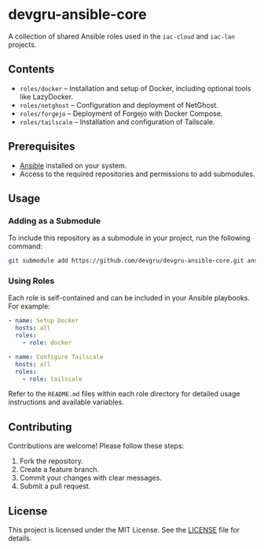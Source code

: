 # devgru-ansible-core

A collection of shared Ansible roles used in the `iac-cloud` and `iac-lan` projects.

## Contents

- `roles/docker` – Installation and setup of Docker, including optional tools like LazyDocker.
- `roles/netghost` – Configuration and deployment of NetGhost.
- `roles/forgejo` – Deployment of Forgejo with Docker Compose.
- `roles/tailscale` – Installation and configuration of Tailscale.

## Prerequisites

- [Ansible](https://docs.ansible.com/ansible/latest/installation_guide/intro_installation.html) installed on your system.
- Access to the required repositories and permissions to add submodules.

## Usage

### Adding as a Submodule

To include this repository as a submodule in your project, run the following command:

```bash
git submodule add https://github.com/devgru/devgru-ansible-core.git ansible/roles
```

### Using Roles

Each role is self-contained and can be included in your Ansible playbooks. For example:

```yaml
- name: Setup Docker
  hosts: all
  roles:
    - role: docker

- name: Configure Tailscale
  hosts: all
  roles:
    - role: tailscale
```

Refer to the `README.md` files within each role directory for detailed usage instructions and available variables.

## Contributing

Contributions are welcome! Please follow these steps:

1. Fork the repository.
2. Create a feature branch.
3. Commit your changes with clear messages.
4. Submit a pull request.

## License

This project is licensed under the MIT License. See the [LICENSE](LICENSE) file for details.

